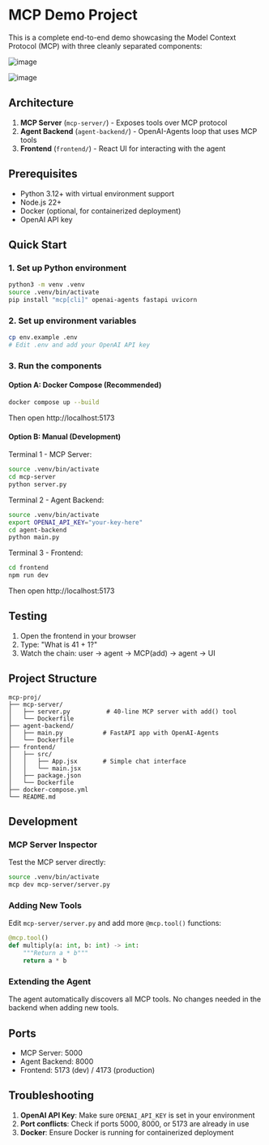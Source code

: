 # MCP Demo Project

This is a complete end-to-end demo showcasing the Model Context Protocol (MCP) with three cleanly separated components:



![image](https://github.com/user-attachments/assets/c8039c15-2fc0-4703-a9f0-6f1bd923a856)


![image](https://github.com/user-attachments/assets/aa53ec6a-63b7-4189-a516-b865df27c311)



## Architecture

1. **MCP Server** (`mcp-server/`) - Exposes tools over MCP protocol
2. **Agent Backend** (`agent-backend/`) - OpenAI-Agents loop that uses MCP tools  
3. **Frontend** (`frontend/`) - React UI for interacting with the agent

## Prerequisites

- Python 3.12+ with virtual environment support
- Node.js 22+ 
- Docker (optional, for containerized deployment)
- OpenAI API key

## Quick Start

### 1. Set up Python environment

```bash
python3 -m venv .venv
source .venv/bin/activate
pip install "mcp[cli]" openai-agents fastapi uvicorn
```

### 2. Set up environment variables

```bash
cp env.example .env
# Edit .env and add your OpenAI API key
```

### 3. Run the components

#### Option A: Docker Compose (Recommended)

```bash
docker compose up --build
```

Then open http://localhost:5173

#### Option B: Manual (Development)

Terminal 1 - MCP Server:
```bash
source .venv/bin/activate
cd mcp-server
python server.py
```

Terminal 2 - Agent Backend:  
```bash
source .venv/bin/activate
export OPENAI_API_KEY="your-key-here"
cd agent-backend
python main.py
```

Terminal 3 - Frontend:
```bash
cd frontend  
npm run dev
```

Then open http://localhost:5173

## Testing

1. Open the frontend in your browser
2. Type: "What is 41 + 1?"
3. Watch the chain: user → agent → MCP(add) → agent → UI

## Project Structure

```
mcp-proj/
├── mcp-server/
│   ├── server.py          # 40-line MCP server with add() tool
│   └── Dockerfile
├── agent-backend/
│   ├── main.py           # FastAPI app with OpenAI-Agents
│   └── Dockerfile  
├── frontend/
│   ├── src/
│   │   ├── App.jsx       # Simple chat interface
│   │   └── main.jsx
│   ├── package.json
│   └── Dockerfile
├── docker-compose.yml
└── README.md
```

## Development

### MCP Server Inspector
Test the MCP server directly:
```bash
source .venv/bin/activate
mcp dev mcp-server/server.py
```

### Adding New Tools
Edit `mcp-server/server.py` and add more `@mcp.tool()` functions:

```python
@mcp.tool()
def multiply(a: int, b: int) -> int:
    """Return a * b"""
    return a * b
```

### Extending the Agent
The agent automatically discovers all MCP tools. No changes needed in the backend when adding new tools.

## Ports

- MCP Server: 5000
- Agent Backend: 8000  
- Frontend: 5173 (dev) / 4173 (production)

## Troubleshooting

1. **OpenAI API Key**: Make sure `OPENAI_API_KEY` is set in your environment
2. **Port conflicts**: Check if ports 5000, 8000, or 5173 are already in use
3. **Docker**: Ensure Docker is running for containerized deployment 
